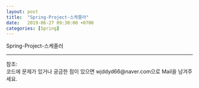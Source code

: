 ```yaml
---
layout: post
title:  "Spring-Project-스케줄러"
date:   2019-06-27 09:30:00 +0700
categories: [Spring]
---
```


Spring-Project-스케줄러



<hr>
참조:<https://github.com/wjddyd66/Project/tree/master/BomAir_ver_Final><br>
코드에 문제가 있거나 궁금한 점이 있으면 wjddyd66@naver.com으로  Mail을 남겨주세요.